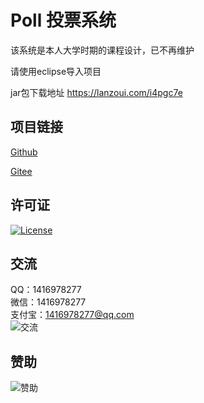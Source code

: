 # Poll 投票系统

该系统是本人大学时期的课程设计，已不再维护

请使用eclipse导入项目

jar包下载地址 https://lanzoui.com/i4pgc7e

## 项目链接
[Github](https://github.com/ALI1416/Poll)

[Gitee](https://gitee.com/ALI1416/Poll)

## 许可证
[![License](https://img.shields.io/badge/license-BSD-brightgreen)](https://opensource.org/licenses/BSD-3-Clause)

## 交流
QQ：1416978277  
微信：1416978277  
支付宝：1416978277@qq.com  
![交流](https://cdn.jsdelivr.net/gh/ALI1416/ALI1416/image/contact.png)

## 赞助
![赞助](https://cdn.jsdelivr.net/gh/ALI1416/ALI1416/image/donate.png)
